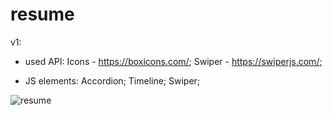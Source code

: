 # resume

v1:
- used API:
Icons - https://boxicons.com/;
Swiper - https://swiperjs.com/;

- JS elements:
Accordion;
Timeline;
Swiper;

![resume](https://user-images.githubusercontent.com/71257918/151679763-bd7fd579-d81f-4c29-b2a5-a238bf473381.jpg)
